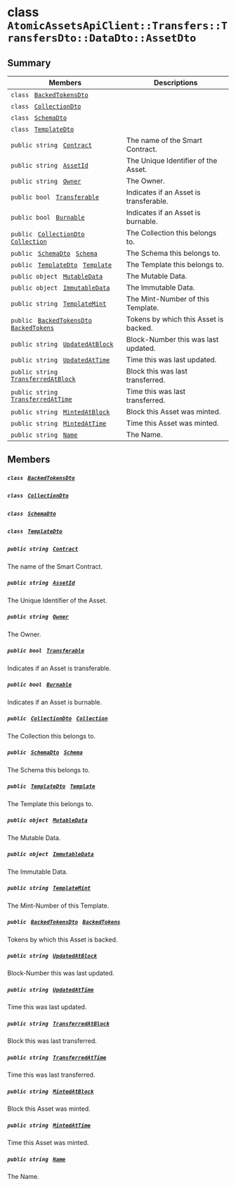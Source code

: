 # class `AtomicAssetsApiClient::Transfers::TransfersDto::DataDto::AssetDto` 

## Summary

 Members                                | Descriptions                                
----------------------------------------|---------------------------------------------
`class ` [`BackedTokensDto`](AtomicAssetsApiClient--Transfers--TransfersDto--DataDto--AssetDto--BackedTokensDto.md)        | 
`class ` [`CollectionDto`](AtomicAssetsApiClient--Transfers--TransfersDto--DataDto--AssetDto--CollectionDto.md)        | 
`class ` [`SchemaDto`](AtomicAssetsApiClient--Transfers--TransfersDto--DataDto--AssetDto--SchemaDto.md)        | 
`class ` [`TemplateDto`](AtomicAssetsApiClient--Transfers--TransfersDto--DataDto--AssetDto--TemplateDto.md)        | 
`public string ` [`Contract`](#class_atomic_assets_api_client_1_1_transfers_1_1_transfers_dto_1_1_data_dto_1_1_asset_dto_1a9b4baf8484b98d89513d7776a8877d0e) | The name of the Smart Contract.
`public string ` [`AssetId`](#class_atomic_assets_api_client_1_1_transfers_1_1_transfers_dto_1_1_data_dto_1_1_asset_dto_1a0066ff0d119e607c3ec5491c7aac86ff) | The Unique Identifier of the Asset.
`public string ` [`Owner`](#class_atomic_assets_api_client_1_1_transfers_1_1_transfers_dto_1_1_data_dto_1_1_asset_dto_1a2bb39ac02455d05833c5f88b6ddc87ee) | The Owner.
`public bool ` [`Transferable`](#class_atomic_assets_api_client_1_1_transfers_1_1_transfers_dto_1_1_data_dto_1_1_asset_dto_1ab0a2025837cfad369c22e114d1c93d42) | Indicates if an Asset is transferable.
`public bool ` [`Burnable`](#class_atomic_assets_api_client_1_1_transfers_1_1_transfers_dto_1_1_data_dto_1_1_asset_dto_1a50c30f69b54db362be32720d5cc433bd) | Indicates if an Asset is burnable.
`public ` [`CollectionDto`](AtomicAssetsApiClient--Transfers--TransfersDto--DataDto--AssetDto--CollectionDto.md)` ` [`Collection`](#class_atomic_assets_api_client_1_1_transfers_1_1_transfers_dto_1_1_data_dto_1_1_asset_dto_1ac6d9b0c1cef1d8ad020fa9b6fc1c3319) | The Collection this belongs to.
`public ` [`SchemaDto`](AtomicAssetsApiClient--Transfers--TransfersDto--DataDto--AssetDto--SchemaDto.md)` ` [`Schema`](#class_atomic_assets_api_client_1_1_transfers_1_1_transfers_dto_1_1_data_dto_1_1_asset_dto_1ad93c55d7b2a8254b86543bda80750a31) | The Schema this belongs to.
`public ` [`TemplateDto`](AtomicAssetsApiClient--Transfers--TransfersDto--DataDto--AssetDto--TemplateDto.md)` ` [`Template`](#class_atomic_assets_api_client_1_1_transfers_1_1_transfers_dto_1_1_data_dto_1_1_asset_dto_1a8d65cc2a5ff793ff3eb7a51b7d72e43f) | The Template this belongs to.
`public object ` [`MutableData`](#class_atomic_assets_api_client_1_1_transfers_1_1_transfers_dto_1_1_data_dto_1_1_asset_dto_1a517f1227ead52951840392f73f535a52) | The Mutable Data.
`public object ` [`ImmutableData`](#class_atomic_assets_api_client_1_1_transfers_1_1_transfers_dto_1_1_data_dto_1_1_asset_dto_1a9fed56023309e1abafab5d3a66612ffd) | The Immutable Data.
`public string ` [`TemplateMint`](#class_atomic_assets_api_client_1_1_transfers_1_1_transfers_dto_1_1_data_dto_1_1_asset_dto_1a82c766587c3554c5c8b1b16e2cf29799) | The Mint-Number of this Template.
`public ` [`BackedTokensDto`](AtomicAssetsApiClient--Transfers--TransfersDto--DataDto--AssetDto--BackedTokensDto.md)` ` [`BackedTokens`](#class_atomic_assets_api_client_1_1_transfers_1_1_transfers_dto_1_1_data_dto_1_1_asset_dto_1ace4511d1490d9905e3f19026c18dbc96) | Tokens by which this Asset is backed.
`public string ` [`UpdatedAtBlock`](#class_atomic_assets_api_client_1_1_transfers_1_1_transfers_dto_1_1_data_dto_1_1_asset_dto_1a6bb57b5afa05403c9d9c39296178c9ef) | Block-Number this was last updated.
`public string ` [`UpdatedAtTime`](#class_atomic_assets_api_client_1_1_transfers_1_1_transfers_dto_1_1_data_dto_1_1_asset_dto_1a72262f869452135882a475b6636de902) | Time this was last updated.
`public string ` [`TransferredAtBlock`](#class_atomic_assets_api_client_1_1_transfers_1_1_transfers_dto_1_1_data_dto_1_1_asset_dto_1ab2e154e0d51a36f9dd001bd6ccda4571) | Block this was last transferred.
`public string ` [`TransferredAtTime`](#class_atomic_assets_api_client_1_1_transfers_1_1_transfers_dto_1_1_data_dto_1_1_asset_dto_1abaf0a7b245b0a4891c81c278b57898b7) | Time this was last transferred.
`public string ` [`MintedAtBlock`](#class_atomic_assets_api_client_1_1_transfers_1_1_transfers_dto_1_1_data_dto_1_1_asset_dto_1aece51bb353a548fed2f074df53cc3dc2) | Block this Asset was minted.
`public string ` [`MintedAtTime`](#class_atomic_assets_api_client_1_1_transfers_1_1_transfers_dto_1_1_data_dto_1_1_asset_dto_1a02bd8923fc7b1802cd28ec5286c14d0e) | Time this Asset was minted.
`public string ` [`Name`](#class_atomic_assets_api_client_1_1_transfers_1_1_transfers_dto_1_1_data_dto_1_1_asset_dto_1a7ee9065718e6628dc7791b756fa6c0f9) | The Name.

## Members

##### `class ` [`BackedTokensDto`](AtomicAssetsApiClient--Transfers--TransfersDto--DataDto--AssetDto--BackedTokensDto.md) 

##### `class ` [`CollectionDto`](AtomicAssetsApiClient--Transfers--TransfersDto--DataDto--AssetDto--CollectionDto.md) 

##### `class ` [`SchemaDto`](AtomicAssetsApiClient--Transfers--TransfersDto--DataDto--AssetDto--SchemaDto.md) 

##### `class ` [`TemplateDto`](AtomicAssetsApiClient--Transfers--TransfersDto--DataDto--AssetDto--TemplateDto.md) 

##### `public string ` [`Contract`](#class_atomic_assets_api_client_1_1_transfers_1_1_transfers_dto_1_1_data_dto_1_1_asset_dto_1a9b4baf8484b98d89513d7776a8877d0e) 

The name of the Smart Contract.

##### `public string ` [`AssetId`](#class_atomic_assets_api_client_1_1_transfers_1_1_transfers_dto_1_1_data_dto_1_1_asset_dto_1a0066ff0d119e607c3ec5491c7aac86ff) 

The Unique Identifier of the Asset.

##### `public string ` [`Owner`](#class_atomic_assets_api_client_1_1_transfers_1_1_transfers_dto_1_1_data_dto_1_1_asset_dto_1a2bb39ac02455d05833c5f88b6ddc87ee) 

The Owner.

##### `public bool ` [`Transferable`](#class_atomic_assets_api_client_1_1_transfers_1_1_transfers_dto_1_1_data_dto_1_1_asset_dto_1ab0a2025837cfad369c22e114d1c93d42) 

Indicates if an Asset is transferable.

##### `public bool ` [`Burnable`](#class_atomic_assets_api_client_1_1_transfers_1_1_transfers_dto_1_1_data_dto_1_1_asset_dto_1a50c30f69b54db362be32720d5cc433bd) 

Indicates if an Asset is burnable.

##### `public ` [`CollectionDto`](AtomicAssetsApiClient--Transfers--TransfersDto--DataDto--AssetDto--CollectionDto.md)` ` [`Collection`](#class_atomic_assets_api_client_1_1_transfers_1_1_transfers_dto_1_1_data_dto_1_1_asset_dto_1ac6d9b0c1cef1d8ad020fa9b6fc1c3319) 

The Collection this belongs to.

##### `public ` [`SchemaDto`](AtomicAssetsApiClient--Transfers--TransfersDto--DataDto--AssetDto--SchemaDto.md)` ` [`Schema`](#class_atomic_assets_api_client_1_1_transfers_1_1_transfers_dto_1_1_data_dto_1_1_asset_dto_1ad93c55d7b2a8254b86543bda80750a31) 

The Schema this belongs to.

##### `public ` [`TemplateDto`](AtomicAssetsApiClient--Transfers--TransfersDto--DataDto--AssetDto--TemplateDto.md)` ` [`Template`](#class_atomic_assets_api_client_1_1_transfers_1_1_transfers_dto_1_1_data_dto_1_1_asset_dto_1a8d65cc2a5ff793ff3eb7a51b7d72e43f) 

The Template this belongs to.

##### `public object ` [`MutableData`](#class_atomic_assets_api_client_1_1_transfers_1_1_transfers_dto_1_1_data_dto_1_1_asset_dto_1a517f1227ead52951840392f73f535a52) 

The Mutable Data.

##### `public object ` [`ImmutableData`](#class_atomic_assets_api_client_1_1_transfers_1_1_transfers_dto_1_1_data_dto_1_1_asset_dto_1a9fed56023309e1abafab5d3a66612ffd) 

The Immutable Data.

##### `public string ` [`TemplateMint`](#class_atomic_assets_api_client_1_1_transfers_1_1_transfers_dto_1_1_data_dto_1_1_asset_dto_1a82c766587c3554c5c8b1b16e2cf29799) 

The Mint-Number of this Template.

##### `public ` [`BackedTokensDto`](AtomicAssetsApiClient--Transfers--TransfersDto--DataDto--AssetDto--BackedTokensDto.md)` ` [`BackedTokens`](#class_atomic_assets_api_client_1_1_transfers_1_1_transfers_dto_1_1_data_dto_1_1_asset_dto_1ace4511d1490d9905e3f19026c18dbc96) 

Tokens by which this Asset is backed.

##### `public string ` [`UpdatedAtBlock`](#class_atomic_assets_api_client_1_1_transfers_1_1_transfers_dto_1_1_data_dto_1_1_asset_dto_1a6bb57b5afa05403c9d9c39296178c9ef) 

Block-Number this was last updated.

##### `public string ` [`UpdatedAtTime`](#class_atomic_assets_api_client_1_1_transfers_1_1_transfers_dto_1_1_data_dto_1_1_asset_dto_1a72262f869452135882a475b6636de902) 

Time this was last updated.

##### `public string ` [`TransferredAtBlock`](#class_atomic_assets_api_client_1_1_transfers_1_1_transfers_dto_1_1_data_dto_1_1_asset_dto_1ab2e154e0d51a36f9dd001bd6ccda4571) 

Block this was last transferred.

##### `public string ` [`TransferredAtTime`](#class_atomic_assets_api_client_1_1_transfers_1_1_transfers_dto_1_1_data_dto_1_1_asset_dto_1abaf0a7b245b0a4891c81c278b57898b7) 

Time this was last transferred.

##### `public string ` [`MintedAtBlock`](#class_atomic_assets_api_client_1_1_transfers_1_1_transfers_dto_1_1_data_dto_1_1_asset_dto_1aece51bb353a548fed2f074df53cc3dc2) 

Block this Asset was minted.

##### `public string ` [`MintedAtTime`](#class_atomic_assets_api_client_1_1_transfers_1_1_transfers_dto_1_1_data_dto_1_1_asset_dto_1a02bd8923fc7b1802cd28ec5286c14d0e) 

Time this Asset was minted.

##### `public string ` [`Name`](#class_atomic_assets_api_client_1_1_transfers_1_1_transfers_dto_1_1_data_dto_1_1_asset_dto_1a7ee9065718e6628dc7791b756fa6c0f9) 

The Name.

